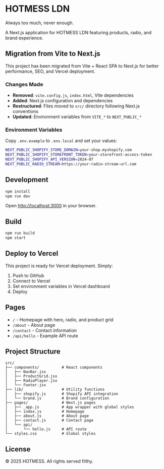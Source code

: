 # HOTMESS LDN

Always too much, never enough.

A Next.js application for HOTMESS LDN featuring products, radio, and brand experience.

## Migration from Vite to Next.js

This project has been migrated from Vite + React SPA to Next.js for better performance, SEO, and Vercel deployment.

### Changes Made

- **Removed**: `vite.config.js`, `index.html`, Vite dependencies
- **Added**: Next.js configuration and dependencies
- **Restructured**: Files moved to `src/` directory following Next.js conventions
- **Updated**: Environment variables from `VITE_*` to `NEXT_PUBLIC_*`

### Environment Variables

Copy `.env.example` to `.env.local` and set your values:

```bash
NEXT_PUBLIC_SHOPIFY_STORE_DOMAIN=your-shop.myshopify.com
NEXT_PUBLIC_SHOPIFY_STOREFRONT_TOKEN=your-storefront-access-token
NEXT_PUBLIC_SHOPIFY_API_VERSION=2024-07
NEXT_PUBLIC_RADIO_STREAM=https://your-radio-stream-url.com
```

## Development

```bash
npm install
npm run dev
```

Open [http://localhost:3000](http://localhost:3000) in your browser.

## Build

```bash
npm run build
npm start
```

## Deploy to Vercel

This project is ready for Vercel deployment. Simply:

1. Push to GitHub
2. Connect to Vercel
3. Set environment variables in Vercel dashboard
4. Deploy

## Pages

- `/` - Homepage with hero, radio, and product grid
- `/about` - About page
- `/contact` - Contact information
- `/api/hello` - Example API route

## Project Structure

```
src/
├── components/          # React components
│   ├── NavBar.jsx
│   ├── ProductGrid.jsx
│   ├── RadioPlayer.jsx
│   └── Footer.jsx
├── lib/                 # Utility functions
│   ├── shopify.js       # Shopify API integration
│   └── brand.js         # Brand configuration
├── pages/               # Next.js pages
│   ├── _app.js          # App wrapper with global styles
│   ├── index.js         # Homepage
│   ├── about.js         # About page
│   ├── contact.js       # Contact page
│   └── api/
│       └── hello.js     # API route
└── styles.css           # Global styles
```

## License

© 2025 HOTMESS. All rights served filthy.